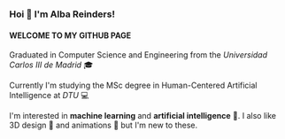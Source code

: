 ### Hoi 👋 I'm Alba Reinders!
#### WELCOME TO MY GITHUB PAGE
Graduated in Computer Science and Engineering from the *Universidad Carlos III de Madrid* :mortar_board:


Currently I'm studying the MSc degree in Human-Centered Artificial Intelligence at *DTU* :computer:

I'm interested in **machine learning** and **artificial intelligence** :brain:. I also like 3D design :art: and animations :space_invader: but I'm new to these.





<!--
**akua21/akua21** is a ✨ _special_ ✨ repository because its `README.md` (this file) appears on your GitHub profile.

Here are some ideas to get you started:

- 🔭 I’m currently working on ...
- 🌱 I’m currently learning ...
- 👯 I’m looking to collaborate on ...
- 🤔 I’m looking for help with ...
- 💬 Ask me about ...
- 📫 How to reach me: ...
- 😄 Pronouns: ...
- ⚡ Fun fact: ...
-->
